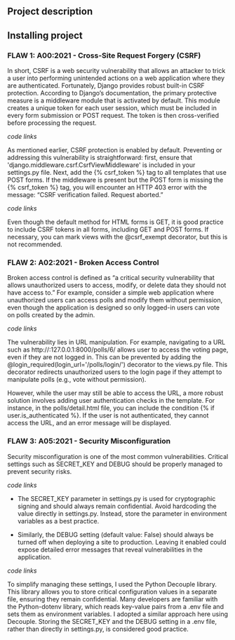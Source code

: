 ## Project description 

## Installing project

### FLAW 1: A00:2021 - Cross-Site Request Forgery (CSRF)

In short, CSRF is a web security vulnerability that allows an attacker to trick a user into performing unintended actions on a web application where they are authenticated. Fortunately, Django provides robust built-in CSRF protection. According to Django’s documentation, the primary protective measure is a middleware module that is activated by default. This module creates a unique token for each user session, which must be included in every form submission or POST request. The token is then cross-verified before processing the request.

*code links*

As mentioned earlier, CSRF protection is enabled by default. Preventing or addressing this vulnerability is straightforward: first, ensure that 'django.middleware.csrf.CsrfViewMiddleware' is included in your settings.py file. Next, add the {% csrf_token %} tag to all templates that use POST forms. If the middleware is present but the POST form is missing the {% csrf_token %} tag, you will encounter an HTTP 403 error with the message: “CSRF verification failed. Request aborted.”

*code links*

Even though the default method for HTML forms is GET, it is good practice to include CSRF tokens in all forms, including GET and POST forms. If necessary, you can mark views with the @csrf_exempt decorator, but this is not recommended.

### FLAW 2: A02:2021 - Broken Access Control

Broken access control is defined as “a critical security vulnerability that allows unauthorized users to access, modify, or delete data they should not have access to.” For example, consider a simple web application where unauthorized users can access polls and modify them without permission, even though the application is designed so only logged-in users can vote on polls created by the admin.

*code links*

The vulnerability lies in URL manipulation. For example, navigating to a URL such as http://&#58;127.0.0.1:8000/polls/6/ allows user to access the voting page, even if they are not logged in. This can be prevented by adding the @login_required(login_url='/polls/login/') decorator to the views.py file. This decorator redirects unauthorized users to the login page if they attempt to manipulate polls (e.g., vote without permission).

However, while the user may still be able to access the URL, a more robust solution involves adding user authentication checks in the template. For instance, in the polls/detail.html file, you can include the condition {% if user.is_authenticated %}. If the user is not authenticated, they cannot access the URL, and an error message will be displayed.

### FLAW 3: A05:2021 - Security Misconfiguration

Security misconfiguration is one of the most common vulnerabilities. Critical settings such as SECRET_KEY and DEBUG should be properly managed to prevent security risks.

*code links*

- The SECRET_KEY parameter in settings.py is used for cryptographic signing and should always remain confidential. Avoid hardcoding the value directly in settings.py. Instead, store the parameter in environment variables as a best practice.

- Similarly, the DEBUG setting (default value: False) should always be turned off when deploying a site to production. Leaving it enabled could expose detailed error messages that reveal vulnerabilities in the application.

*code links*

To simplify managing these settings, I used the Python Decouple library. This library allows you to store critical configuration values in a separate file, ensuring they remain confidential. Many developers are familiar with the Python-dotenv library, which reads key-value pairs from a .env file and sets them as environment variables. I adopted a similar approach here using Decouple. Storing the SECRET_KEY and the DEBUG setting in a .env file, rather than directly in settings.py, is considered good practice.
